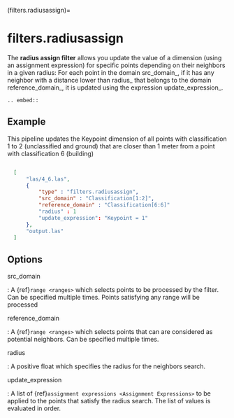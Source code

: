 (filters.radiusassign)=

# filters.radiusassign

The **radius assign filter** allows you update the value of a dimension (using
an assignment expression) for specific points depending on their neighbors
in a given radius:
For each point in the domain src_domain_, if it has any neighbor with a
distance lower than radius_ that belongs to the domain reference_domain_,
it is updated using the expression update_expression_.

```{eval-rst}
.. embed::
```

## Example

This pipeline updates the Keypoint dimension of all points with classification
1 to 2 (unclassified and ground) that are closer than 1 meter from a point with
classification 6 (building)


```json

  [
      "las/4_6.las",
      {
          "type" : "filters.radiusassign",
          "src_domain" : "Classification[1:2]",
          "reference_domain" : "Classification[6:6]"
          "radius" : 1
          "update_expression": "Keypoint = 1"
      },
      "output.las"
  ]

```

## Options

src_domain

: A {ref}`range <ranges>` which selects points to be processed by the filter.
  Can be specified multiple times.  Points satisfying any range will be
  processed

reference_domain

: A {ref}`range <ranges>` which selects points that can are considered as
  potential neighbors. Can be specified multiple times.

radius

: A positive float which specifies the radius for the neighbors search.

update_expression

: A list of {ref}`assignment expressions <Assignment Expressions>` to be applied to
  the points that satisfy the radius search.   The list of values is evaluated in order.


```{include} filter_opts.md
```


